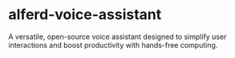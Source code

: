 # alferd-voice-assistant
A versatile, open-source voice assistant designed to simplify user interactions and boost productivity with hands-free computing.

